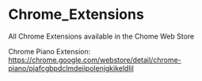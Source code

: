 # Chrome_Extensions
All Chrome Extensions available in the Chome Web Store

Chrome Piano Extension:
https://chrome.google.com/webstore/detail/chrome-piano/pjafcgbpdclmdeiipolenjgkikeldljl
